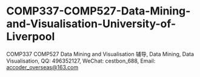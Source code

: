 # COMP337-COMP527-Data-Mining-and-Visualisation-University-of-Liverpool
COMP337 COMP527 Data Mining and Visualisation 辅导, Data Mining, Data Visualisation, QQ: 496352127, WeChat: cestbon_688, Email: accoder_overseas@163.com
